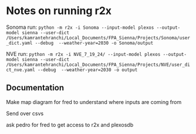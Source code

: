 # Notes on running r2x


Sonoma run: 
`python -m r2x -i Sonoma --input-model plexos --output-model sienna --user-dict /Users/kamrantehranchi/Local_Documents/FPA_Sienna/Projects/Sonoma/user_dict.yaml --debug  --weather-year=2030 -o Sonoma/output`

NVE run: 
`python -m r2x -i NVE_7_19_24/ --input-model plexos --output-model sienna --user-dict /Users/kamrantehranchi/Local_Documents/FPA_Sienna/Projects/NVE/user_dict_nve.yaml --debug  --weather-year=2030 -o output`

## Documentation

Make map diagram for fred to understand where inputs are coming from

Send over csvs

ask pedro for fred to get access to r2x and plexosdb